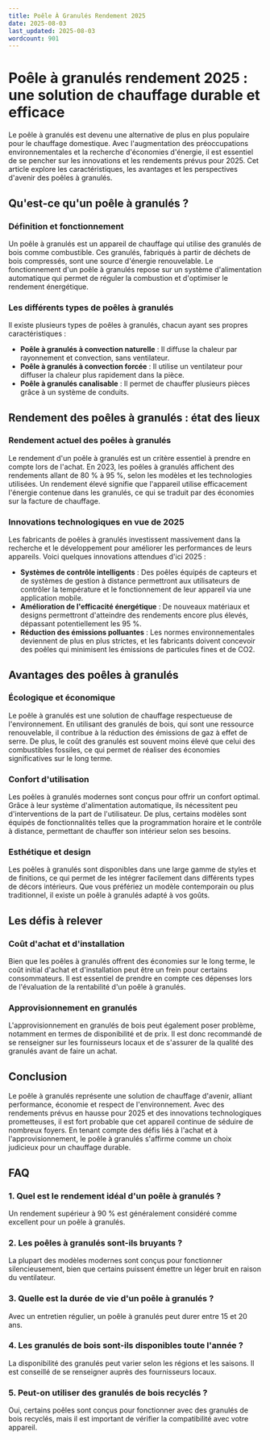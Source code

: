 ```yaml
---
title: Poêle À Granulés Rendement 2025
date: 2025-08-03
last_updated: 2025-08-03
wordcount: 901
---
```


# Poêle à granulés rendement 2025 : une solution de chauffage durable et efficace

Le poêle à granulés est devenu une alternative de plus en plus populaire pour le chauffage domestique. Avec l'augmentation des préoccupations environnementales et la recherche d'économies d'énergie, il est essentiel de se pencher sur les innovations et les rendements prévus pour 2025. Cet article explore les caractéristiques, les avantages et les perspectives d'avenir des poêles à granulés.

## Qu'est-ce qu'un poêle à granulés ?

### Définition et fonctionnement

Un poêle à granulés est un appareil de chauffage qui utilise des granulés de bois comme combustible. Ces granulés, fabriqués à partir de déchets de bois compressés, sont une source d'énergie renouvelable. Le fonctionnement d'un poêle à granulés repose sur un système d'alimentation automatique qui permet de réguler la combustion et d'optimiser le rendement énergétique.

### Les différents types de poêles à granulés

Il existe plusieurs types de poêles à granulés, chacun ayant ses propres caractéristiques :

- **Poêle à granulés à convection naturelle** : Il diffuse la chaleur par rayonnement et convection, sans ventilateur.
- **Poêle à granulés à convection forcée** : Il utilise un ventilateur pour diffuser la chaleur plus rapidement dans la pièce.
- **Poêle à granulés canalisable** : Il permet de chauffer plusieurs pièces grâce à un système de conduits.

## Rendement des poêles à granulés : état des lieux

### Rendement actuel des poêles à granulés

Le rendement d'un poêle à granulés est un critère essentiel à prendre en compte lors de l'achat. En 2023, les poêles à granulés affichent des rendements allant de 80 % à 95 %, selon les modèles et les technologies utilisées. Un rendement élevé signifie que l'appareil utilise efficacement l'énergie contenue dans les granulés, ce qui se traduit par des économies sur la facture de chauffage.

### Innovations technologiques en vue de 2025

Les fabricants de poêles à granulés investissent massivement dans la recherche et le développement pour améliorer les performances de leurs appareils. Voici quelques innovations attendues d'ici 2025 :

- **Systèmes de contrôle intelligents** : Des poêles équipés de capteurs et de systèmes de gestion à distance permettront aux utilisateurs de contrôler la température et le fonctionnement de leur appareil via une application mobile.
- **Amélioration de l'efficacité énergétique** : De nouveaux matériaux et designs permettront d'atteindre des rendements encore plus élevés, dépassant potentiellement les 95 %.
- **Réduction des émissions polluantes** : Les normes environnementales deviennent de plus en plus strictes, et les fabricants doivent concevoir des poêles qui minimisent les émissions de particules fines et de CO2.

## Avantages des poêles à granulés

### Écologique et économique

Le poêle à granulés est une solution de chauffage respectueuse de l'environnement. En utilisant des granulés de bois, qui sont une ressource renouvelable, il contribue à la réduction des émissions de gaz à effet de serre. De plus, le coût des granulés est souvent moins élevé que celui des combustibles fossiles, ce qui permet de réaliser des économies significatives sur le long terme.

### Confort d'utilisation

Les poêles à granulés modernes sont conçus pour offrir un confort optimal. Grâce à leur système d'alimentation automatique, ils nécessitent peu d'interventions de la part de l'utilisateur. De plus, certains modèles sont équipés de fonctionnalités telles que la programmation horaire et le contrôle à distance, permettant de chauffer son intérieur selon ses besoins.

### Esthétique et design

Les poêles à granulés sont disponibles dans une large gamme de styles et de finitions, ce qui permet de les intégrer facilement dans différents types de décors intérieurs. Que vous préfériez un modèle contemporain ou plus traditionnel, il existe un poêle à granulés adapté à vos goûts.

## Les défis à relever

### Coût d'achat et d'installation

Bien que les poêles à granulés offrent des économies sur le long terme, le coût initial d'achat et d'installation peut être un frein pour certains consommateurs. Il est essentiel de prendre en compte ces dépenses lors de l'évaluation de la rentabilité d'un poêle à granulés.

### Approvisionnement en granulés

L'approvisionnement en granulés de bois peut également poser problème, notamment en termes de disponibilité et de prix. Il est donc recommandé de se renseigner sur les fournisseurs locaux et de s'assurer de la qualité des granulés avant de faire un achat.

## Conclusion

Le poêle à granulés représente une solution de chauffage d'avenir, alliant performance, économie et respect de l'environnement. Avec des rendements prévus en hausse pour 2025 et des innovations technologiques prometteuses, il est fort probable que cet appareil continue de séduire de nombreux foyers. En tenant compte des défis liés à l'achat et à l'approvisionnement, le poêle à granulés s'affirme comme un choix judicieux pour un chauffage durable.

## FAQ

### 1. Quel est le rendement idéal d'un poêle à granulés ?

Un rendement supérieur à 90 % est généralement considéré comme excellent pour un poêle à granulés.

### 2. Les poêles à granulés sont-ils bruyants ?

La plupart des modèles modernes sont conçus pour fonctionner silencieusement, bien que certains puissent émettre un léger bruit en raison du ventilateur.

### 3. Quelle est la durée de vie d'un poêle à granulés ?

Avec un entretien régulier, un poêle à granulés peut durer entre 15 et 20 ans.

### 4. Les granulés de bois sont-ils disponibles toute l'année ?

La disponibilité des granulés peut varier selon les régions et les saisons. Il est conseillé de se renseigner auprès des fournisseurs locaux.

### 5. Peut-on utiliser des granulés de bois recyclés ?

Oui, certains poêles sont conçus pour fonctionner avec des granulés de bois recyclés, mais il est important de vérifier la compatibilité avec votre appareil.